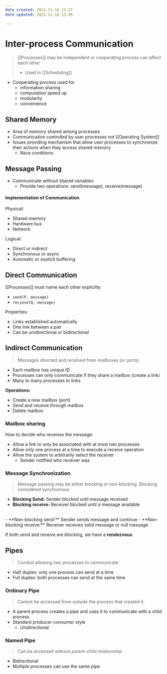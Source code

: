 ```yaml
---
date created: 2021-11-16 13:27
date updated: 2021-11-16 13:49

---
```


# Inter-process Communication

> [[Processes]] may be independent or cooperating process can affect each other
>
> - Used in [[Scheduling]]

- Cooperating process used for
  - information sharing
  - computation speed up
  - modularity
  - convenience

## Shared Memory

- Area of memory shared among processes
- Communication controlled by user processes not [[Operating System]]
- Issues providing mechanism that allow user processes to synchronize their actions when they access shared memory
  - Race conditions

## Message Passing

- Communicate without shared variables
  - Provide two operations: send(message), receive(message)

#### Implementation of Communication

Physical:

- Shared memory
- Hardware bus
- Network

Logical:

- Direct or indirect
- Synchronous or async
- Automatic or explicit buffering

## Direct Communication

[[Processes]] must name each other explicitly:

- `send(P, message)`
- `recieve(Q, message)`

Properties:

- Links established automatically
- One link between a pair
- Can be unidirectional or bidirectional

## Indirect Communication

> Messages directed and received from mailboxes (or ports)

- Each mailbox has unique ID
- Processes can only communicate if they share a mailbox (create a link)
- Many to many processes to links

**Operations:**

- Create a new mailbox (port)
- Send and receive through mailbox
- Delete mailbox

### Mailbox sharing

How to decide who receives the message:

- Allow a link to only be associated with at most two processes
- Allow only one process at a time to execute a receive operation
- Allow the system to arbitrarily select the receiver
  - Sender notified who receiver was

### Message Synchronization

> Message passing may be either blocking or non-blocking. Blocking considered synchronous.

- **Blocking Send:** Sender blocked until message received
- **Blocking receive:** Receiver blocked until a message available

<br>
- **Non-blocking send:** Sender sends message and continue
- **Non-blocking receive:** Receiver receives valid message or null message

If both send and receive are blocking, we have a **rendezvous**.

## Pipes

> Conduit allowing two processes to communicate

- Half duplex: only one process can send at a time
- Full duplex: both processes can send at the same time


### Ordinary Pipe

> Cannot be accessed from outside the process that created it.

- A parent process creates a pipe and uses it to communicate with a child process
- Standard producer-consumer style
  - Unidirectional

### Named Pipe

> Can be accessed without parent-child relationship

- Bidirectional
- Multiple processes can use the same pipe
